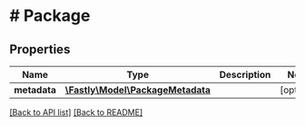 # # Package

## Properties

Name | Type | Description | Notes
------------ | ------------- | ------------- | -------------
**metadata** | [**\Fastly\Model\PackageMetadata**](PackageMetadata.md) |  | [optional]

[[Back to API list]](../../README.md#endpoints) [[Back to README]](../../README.md)
